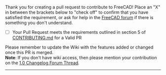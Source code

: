 Thank you for creating a pull request to contribute to FreeCAD! Place an "X" in between the brackets below to "check off" to confirm that you have satisfied the requirement, or ask for help in the [FreeCAD forum](https://forum.freecadweb.org/viewforum.php?f=10) if there is something you don't understand.

- [ ]  Your Pull Request meets the requirements outlined in section 5 of [CONTRIBUTING.md](https://github.com/FreeCAD/FreeCAD/blob/master/CONTRIBUTING.md) for a Valid PR

Please remember to update the Wiki with the features added or changed once this PR is merged.  
**Note**: If you don't have wiki access, then please mention your contribution on the [1.0 Changelog Forum Thread](https://forum.freecad.org/viewtopic.php?f=10&t=69438).

---
